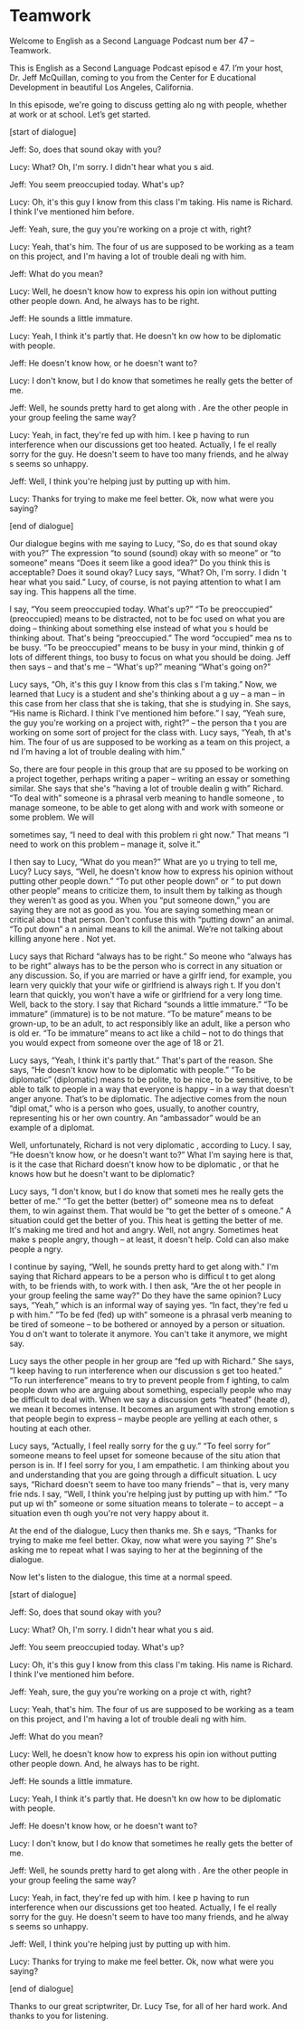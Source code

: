 # Teamwork

Welcome to English as a Second Language Podcast num ber 47 – Teamwork.

This is English as a Second Language Podcast episod e 47. I’m your host, Dr. Jeff McQuillan, coming to you from the Center for E ducational Development in beautiful Los Angeles, California.

In this episode, we're going to discuss getting alo ng with people, whether at work or at school. Let’s get started.

[start of dialogue]

Jeff: So, does that sound okay with you?

Lucy: What? Oh, I'm sorry. I didn't hear what you s aid.

Jeff: You seem preoccupied today. What's up?

Lucy: Oh, it's this guy I know from this class I'm taking. His name is Richard. I think I've mentioned him before.

Jeff: Yeah, sure, the guy you're working on a proje ct with, right?

Lucy: Yeah, that's him. The four of us are supposed  to be working as a team on this project, and I'm having a lot of trouble deali ng with him.

Jeff: What do you mean?

Lucy: Well, he doesn't know how to express his opin ion without putting other people down. And, he always has to be right.

Jeff: He sounds a little immature.

Lucy: Yeah, I think it's partly that. He doesn't kn ow how to be diplomatic with people.

Jeff: He doesn't know how, or he doesn't want to?

Lucy: I don't know, but I do know that sometimes he  really gets the better of me.

Jeff: Well, he sounds pretty hard to get along with . Are the other people in your group feeling the same way?

Lucy: Yeah, in fact, they're fed up with him. I kee p having to run interference when our discussions get too heated. Actually, I fe el really sorry for the guy. He doesn't seem to have too many friends, and he alway s seems so unhappy.

Jeff: Well, I think you're helping just by putting up with him.

Lucy: Thanks for trying to make me feel better. Ok,  now what were you saying?

[end of dialogue]

Our dialogue begins with me saying to Lucy, “So, do es that sound okay with you?” The expression “to sound (sound) okay with so meone” or “to someone” means “Does it seem like a good idea?” Do you think  this is acceptable? Does it sound okay? Lucy says, “What? Oh, I'm sorry. I didn 't hear what you said.” Lucy, of course, is not paying attention to what I am say ing. This happens all the time.

I say, “You seem preoccupied today. What's up?” “To  be preoccupied” (preoccupied) means to be distracted, not to be foc used on what you are doing – thinking about something else instead of what you s hould be thinking about. That's being “preoccupied.” The word “occupied” mea ns to be busy. “To be preoccupied” means to be busy in your mind, thinkin g of lots of different things, too busy to focus on what you should be doing. Jeff  then says – and that's me – “What's up?” meaning “What's going on?”

Lucy says, “Oh, it's this guy I know from this clas s I'm taking.” Now, we learned that Lucy is a student and she's thinking about a g uy – a man – in this case from her class that she is taking, that she is studying in. She says, “His name is Richard. I think I've mentioned him before.” I say,  “Yeah sure, the guy you're working on a project with, right?” – the person tha t you are working on some sort of project for the class with. Lucy says, “Yeah, th at's him. The four of us are supposed to be working as a team on this project, a nd I'm having a lot of trouble dealing with him.”

So, there are four people in this group that are su pposed to be working on a project together, perhaps writing a paper – writing  an essay or something similar. She says that she's “having a lot of trouble dealin g with” Richard. “To deal with” someone is a phrasal verb meaning to handle someone , to manage someone, to be able to get along with and work with someone or some problem. We will

sometimes say, “I need to deal with this problem ri ght now.” That means “I need to work on this problem – manage it, solve it.”

I then say to Lucy, “What do you mean?” What are yo u trying to tell me, Lucy? Lucy says, “Well, he doesn't know how to express his opinion without putting other people down.” “To put other people down” or “ to put down other people” means to criticize them, to insult them by talking as though they weren't as good as you. When you “put someone down,” you are saying  they are not as good as you. You are saying something mean or critical abou t that person. Don't confuse this with “putting down” an animal. “To put down” a n animal means to kill the animal. We’re not talking about killing anyone here . Not yet.

Lucy says that Richard “always has to be right.” So meone who “always has to be right” always has to be the person who is correct in any situation or any discussion. So, if you are married or have a girlfr iend, for example, you learn very quickly that your wife or girlfriend is always righ t. If you don't learn that quickly, you won't have a wife or girlfriend for a very long  time. Well, back to the story. I say that Richard “sounds a little immature.” “To be  immature” (immature) is to be not mature. “To be mature” means to be grown-up, to  be an adult, to act responsibly like an adult, like a person who is old er. “To be immature” means to act like a child – not to do things that you would expect from someone over the age of 18 or 21.

Lucy says, “Yeah, I think it's partly that.” That's  part of the reason. She says, “He doesn't know how to be diplomatic with people.” “To  be diplomatic” (diplomatic) means to be polite, to be nice, to be sensitive, to  be able to talk to people in a way that everyone is happy – in a way that doesn't anger anyone. That’s to be diplomatic. The adjective comes from the noun “dipl omat,” who is a person who goes, usually, to another country, representing his  or her own country. An “ambassador” would be an example of a diplomat.

Well, unfortunately, Richard is not very diplomatic , according to Lucy. I say, “He doesn't know how, or he doesn't want to?” What I'm saying here is that, is it the case that Richard doesn't know how to be diplomatic , or that he knows how but he doesn't want to be diplomatic?

Lucy says, “I don't know, but I do know that someti mes he really gets the better of me.” “To get the better (better) of” someone mea ns to defeat them, to win against them. That would be “to get the better of s omeone.” A situation could get the better of you. This heat is getting the better of me. It's making me tired and hot and angry. Well, not angry. Sometimes heat make s people angry, though – at least, it doesn't help. Cold can also make people a ngry.

 I continue by saying, “Well, he sounds pretty hard to get along with.” I'm saying that Richard appears to be a person who is difficul t to get along with, to be friends with, to work with. I then ask, “Are the ot her people in your group feeling the same way?” Do they have the same opinion? Lucy says, “Yeah,” which is an informal way of saying yes. “In fact, they're fed u p with him.” ”To be fed (fed) up with” someone is a phrasal verb meaning to be tired  of someone – to be bothered or annoyed by a person or situation. You d on't want to tolerate it anymore. You can't take it anymore, we might say.

Lucy says the other people in her group are “fed up  with Richard.” She says, “I keep having to run interference when our discussion s get too heated.” “To run interference” means to try to prevent people from f ighting, to calm people down who are arguing about something, especially people who may be difficult to deal with. When we say a discussion gets “heated” (heate d), we mean it becomes intense. It becomes an argument with strong emotion s that people begin to express – maybe people are yelling at each other, s houting at each other.

Lucy says, “Actually, I feel really sorry for the g uy.” “To feel sorry for” someone means to feel upset for someone because of the situ ation that person is in. If I feel sorry for you, I am empathetic. I am thinking about you and understanding that you are going through a difficult situation. L ucy says, “Richard doesn't seem to have too many friends” – that is, very many frie nds. I say, “Well, I think you're helping just by putting up with him.” “To put up wi th” someone or some situation means to tolerate – to accept – a situation even th ough you're not very happy about it.

At the end of the dialogue, Lucy then thanks me. Sh e says, “Thanks for trying to make me feel better. Okay, now what were you saying ?” She's asking me to repeat what I was saying to her at the beginning of  the dialogue.

Now let's listen to the dialogue, this time at a normal speed.

[start of dialogue]

Jeff: So, does that sound okay with you?

Lucy: What? Oh, I'm sorry. I didn't hear what you s aid.

Jeff: You seem preoccupied today. What's up?

Lucy: Oh, it's this guy I know from this class I'm taking. His name is Richard. I think I've mentioned him before.

Jeff: Yeah, sure, the guy you're working on a proje ct with, right?

Lucy: Yeah, that's him. The four of us are supposed  to be working as a team on this project, and I'm having a lot of trouble deali ng with him.

Jeff: What do you mean?

Lucy: Well, he doesn't know how to express his opin ion without putting other people down. And, he always has to be right.

Jeff: He sounds a little immature.

Lucy: Yeah, I think it's partly that. He doesn't kn ow how to be diplomatic with people.

Jeff: He doesn't know how, or he doesn't want to?

Lucy: I don't know, but I do know that sometimes he  really gets the better of me.

Jeff: Well, he sounds pretty hard to get along with . Are the other people in your group feeling the same way?

Lucy: Yeah, in fact, they're fed up with him. I kee p having to run interference when our discussions get too heated. Actually, I fe el really sorry for the guy. He doesn't seem to have too many friends, and he alway s seems so unhappy.

Jeff: Well, I think you're helping just by putting up with him.

Lucy: Thanks for trying to make me feel better. Ok,  now what were you saying?

[end of dialogue]

Thanks to our great scriptwriter, Dr. Lucy Tse, for  all of her hard work. And thanks to you for listening.



